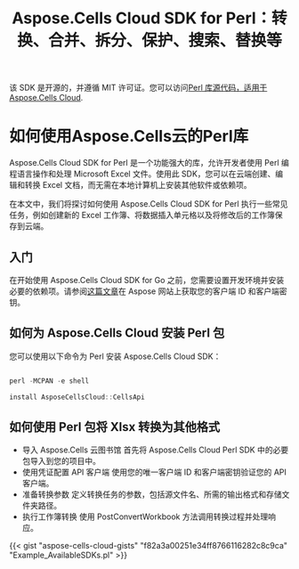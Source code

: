 ﻿---
title: Aspose.Cells Cloud SDK for Perl：转换、合并、拆分、保护、搜索、替换等
second_title: Documen
ArticleTitle: "Aspose.Cells Cloud SDK for Perl: Convert, merge, split, protect, search, replace, and more"
linktitle: Aspose.Cells 云 SDK for Per
type: docs
url: /zh/available-sdks/aspose-cells-cloud-perl/
description: Aspose.Cells Cloud SDK for Perl 提供真正的跨平台功能：一次导入即可为 Windows、Linux 和 macOS 开发人员提供相同的流畅 API 来创建、转换、合并、拆分、保护和操作每个 Excel 对象 - 无需 Office 安装，也无需针对特定平台进行调整
weight: 30
kwords: Perl、Perl SDK、Excel SDK（适用于 Perl）、Cloud SDK（适用于 Perl）、REST、图表、数据透视表、表格/列表对象、转换电子表格、PDF、CSV、Json、Markdown、合并、拆分、保护、搜索、替换
---
该 SDK 是开源的，并遵循 MIT 许可证。您可以访问[Perl 库源代码，适用于 Aspose.Cells Cloud](https://github.com/aspose-cells-cloud/aspose-cells-cloud-perl).

# **如何使用Aspose.Cells云的Perl库**

Aspose.Cells Cloud SDK for Perl 是一个功能强大的库，允许开发者使用 Perl 编程语言操作和处理 Microsoft Excel 文件。使用此 SDK，您可以在云端创建、编辑和转换 Excel 文档，而无需在本地计算机上安装其他软件或依赖项。

在本文中，我们将探讨如何使用 Aspose.Cells Cloud SDK for Perl 执行一些常见任务，例如创建新的 Excel 工作簿、将数据插入单元格以及将修改后的工作簿保存到云端。

## 入门

在开始使用 Aspose.Cells Cloud SDK for Go 之前，您需要设置开发环境并安装必要的依赖项。请参阅[这篇文章](https://docs.aspose.cloud/cells/quickstart/)在 Aspose 网站上获取您的客户端 ID 和客户端密钥。

## 如何为 Aspose.Cells Cloud 安装 Perl 包

您可以使用以下命令为 Perl 安装 Aspose.Cells Cloud SDK：

```Powershell

perl -MCPAN -e shell

install AsposeCellsCloud::CellsApi

```

## 如何使用 Perl 包将 Xlsx 转换为其他格式

- 导入 Aspose.Cells 云图书馆
首先将 Aspose.Cells Cloud Perl SDK 中的必要包导入到您的项目中。
- 使用凭证配置 API 客户端
使用您的唯一客户端 ID 和客户端密钥验证您的 API 客户端。
- 准备转换参数
定义转换任务的参数，包括源文件名、所需的输出格式和存储文件夹路径。
- 执行工作簿转换
使用 PostConvertWorkbook 方法调用转换过程并处理响应。

{{< gist "aspose-cells-cloud-gists" "f82a3a00251e34ff8766116282c8c9ca" "Example_AvailableSDKs.pl" >}}
